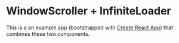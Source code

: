 # WindowScroller + InfiniteLoader

This is a an example app (bootstrapped with [Create React App](https://github.com/facebook/create-react-app)) that combines these two components.
